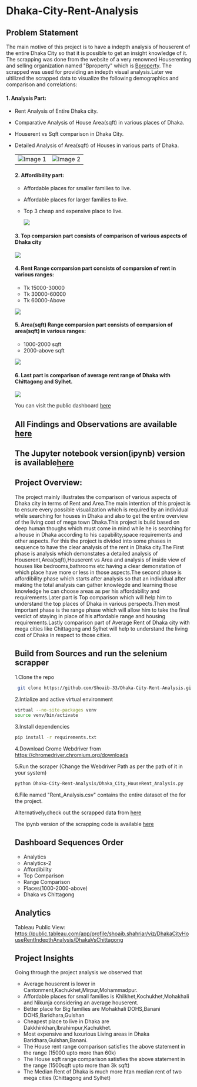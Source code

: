 # Dhaka-City-Rent-Analysis

## Problem Statement
The main motive of this project is to have a indepth analysis of houserent of the entire Dhaka City so that it is possible to get an insight knowledge of it.
The scrapping was done from the website of a very renowned Houserenting and selling organization named "Bproperty" which is [Bproperty](https://www.bproperty.com/). The scrapped was used for providing an indepth visual analysis.Later we ultilized the scrapped data to visualize the following demographics and comparison and correlations:

#### 1. Analysis Part:

- Rent Analysis of Entire Dhaka city.
- Comparative Analysis of House Area(sqft)  in various places of Dhaka.
- Houserent vs Sqft comparison in Dhaka City.
- Detailed Analysis of Area(sqft) of Houses in various parts of Dhaka.

  <table>
  <tr>
    <td>
      <img src="images/1.png" alt="Image 1">
    </td>
    <td>
      <img src="images/2.png" alt="Image 2">
    </td>
  </tr>
</table>

#### 2. Affordibility part:

- Affordable places for smaller families to live.
- Affordable places for larger families to live.
- Top 3 cheap and expensive place to live.

  ![](images/3.png)



#### 3. Top comparsion part consists of comparison of various aspects of Dhaka city

![](images/4.png)



#### 4. Rent Range comparsion part consists of comparsion of rent in various ranges:
- Tk 15000-30000
- Tk 30000-60000
- Tk 60000-Above
  
![](images/5.png)

#### 5. Area(sqft) Range comparsion part consists of comparsion of area(sqft) in various ranges:
- 1000-2000 sqft
- 2000-above sqft

![](images/6.png)


#### 6. Last part is comparison of average rent range of Dhaka with Chittagong and Sylhet.

![](images/7.png)

You can visit the public dashboard [here](//public.tableau.com/app/profile/shoaib.shahriar/viz/DhakaCityHouseRentIndepthAnalysis/DhakaVsChittagong)

## All Findings and Observations are available [here](//public.tableau.com/app/profile/shoaib.shahriar/viz/DhakaCityHouseRentIndepthAnalysis/DhakaVsChittagong)
## The Jupyter notebook version(ipynb) version is available[here](https://github.com/Shoaib-33/Dhaka-City-Rent-Analysis/blob/main/Dhaka_city_RentAnalysis.ipynb)
## Project Overview:

The project mainly illustrates the comparison of various aspects of Dhaka city in terms of Rent and Area.The main intention of this project is to ensure every possible visualization which is required by an individual while searching for houses in Dhaka and also to get the entire overview of the living cost of mega town Dhaka.This project is build based on deep human thoughs which must come in mind while he is searching for a house in Dhaka according to his 
capability,space requirements and other aspects. For this the project is divided into some phases in sequence to have the clear analysis of the rent in Dhaka city.The First phase is analysis which demonstates a detailed analysis of Houserent,Area(sqft),Houserent vs Area and analysis of inside view of houses like bedrooms,bathrooms etc having a clear demonstation of which place have more or less in those aspects.The second phase is affordibility phase which starts after analysis so that an individual after making the total analysis can gather knowlegde and learning those knowledge he can choose areas as per his affordability and requirements.Later part is Top comparison which will help him to understand the top places of Dhaka in various perspects.Then most important phase is the range phase which will allow him to take the final verdict of staying in place of his affordable range and housing requirements.Lastly comparison part of Average Rent of Dhaka city with mega cities like Chittagong and Sylhet will help to understand the living cost of Dhaka in respect to those cities.



## Build from Sources and run the selenium scrapper
  1.Clone the repo
  ```bash
   git clone https://github.com/Shoaib-33/Dhaka-City-Rent-Analysis.git
   ```
  2.Intialize and active virtual environment
   ```bash
   virtual --no-site-packages venv
   source venv/bin/activate
   ```
  3.Install dependencies
   ```bash
   pip install -r requirements.txt
   ```
  4.Download Crome Webdriver from https://chromedriver.chromium.org/downloads

  5.Run the scraper (Change the Webdriver Path as per the path of it in your system)
  ```bash
  python Dhaka-City-Rent-Analysis/Dhaka_City_HouseRent_Analysis.py
  ```
  6.File named "Rent_Analysis.csv" contains the entire dataset of the for the project.

  Alternatively,check out the scrapped data from [here](https://github.com/Shoaib-33/Dhaka-City-Rent-Analysis/blob/main/Rent_Analysis.csv)

  The ipynb version of the scrapping code is available [here](https://github.com/Shoaib-33/Dhaka-City-Rent-Analysis/blob/main/Dhaka_city_RentAnalysis.ipynb)

## Dashboard Sequences Order
  - Analytics
  - Analytics-2
  - Affordibility
  - Top Comparison
  - Range Comparison
  - Places(1000-2000-above)
  - Dhaka vs Chittagong
## Analytics  
Tableau Public View: 
https://public.tableau.com/app/profile/shoaib.shahriar/viz/DhakaCityHouseRentIndepthAnalysis/DhakaVsChittagong

## Project Insights

Going through the project analysis we observed that
- Average houserent is lower in Cantonment,Kachukhet,Mirpur,Mohammadpur.
- Affordable places for small families is Khilkhet,Kochukhet,Mohakhali and Nikunja considering an average houserent.
- Better place for Big families are Mohakhali DOHS,Banani DOHS,Baridhara,Gulshan
- Cheapest place to live in Dhaka are Dakkhinkhan,Ibrahimpur,Kachukhet.
- Most expensive and luxurious Living areas in Dhaka Baridhara,Gulshan,Banani.
- The House rent range comparison satisfies the above statement in the range (15000 upto more than 60k)
- The House sqft range comparison satisfies the above statement in the range (1500sqft upto more than 3k sqft)
- The Median Rent of Dhaka is much more htan median rent of two mega cities (Chittagong and Sylhet)
 
